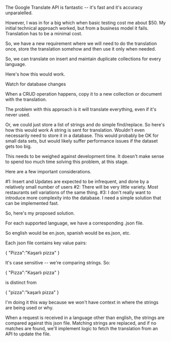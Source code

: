 The Google Translate API is fantastic -- it's fast and it's accuracy unparalelled.

However, I was in for a big which when basic testing cost me about $50.  My initial technical approach
worked, but from a business model it fails.  Translation has to be a minimal cost.

So, we have a new requirement where we will need to do the translation once, store the translation somehow and then use
it only when needed.

So, we can translate on insert and maintain duplicate collections for every language.

Here's how this would work.

Watch for database changes

When a CRUD operation happens, copy it to a new collection or document with the translation.

The problem with this approach is it will translate everything, even if it's never used.  


Or, we could just store a list of strings and do simple find/replace.  So here's how this would work
A string is sent for translation.  Wouldn't even necessarily need to store it in a database.  This would
probably be OK for small data sets, but would likely suffer performance issues if the dataset gets too big.

This needs to be weighed against development time.  It doesn't make sense to spend too much time solving this
problem, at this stage.

Here are a few important considerations.

#1: Insert and Updates are expected to be infrequent, and done by a relatively small number of users
#2: There will be very little variety.  Most restaurants sell variations of the same thing.
#3: I don't really want to introduce more complexity into the database.  I need a simple solution that can be implemented fast.

So, here's my proposed solution.

For each supported language, we have a corresponding .json file.

So english would be en.json, spanish would be es.json, etc.

Each json file contains key value pairs:

{
	"Pizza":"Kaşarlı pizza"
}

It's case sensitive -- we're comparing strings.  So:

{
	"Pizza":"Kaşarlı pizza"
}

is distinct from 

{
	"pizza":"kaşarlı pizza"
}

I'm doing it this way because we won't have context in where the strings are being used or why.

When a request is received in a language other than english, the strings are compared against this json file.  Matching strings are replaced, and if no matches are found, we'll implement logic to fetch the translation from an API to update the file.






